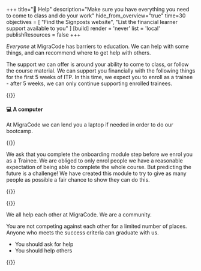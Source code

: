 +++
title="🧭 Help"
description="Make sure you have everything you need to come to class and do your work"
hide_from_overview="true"
time=30
objectives = [
  "Find the Signposts website",
  "List the financial learner support available to you"
]
[build]
  render = 'never'
  list = 'local'
  publishResources = false
+++

_Everyone_ at MigraCode has barriers to education. We can help with some things, and can recommend where to get help with others. 

The support _we_ can offer is around your ability to come to class, or follow the course material. We can support you financially with the following things for the first 5 weeks of ITP. In this time, we expect you to enroll as a trainee - after 5 weeks, we can only continue supporting enrolled trainees.




{{<note type="Borrowing">}}


#### 💻 A computer

At MigraCode we can lend you a laptop if needed in order to do our bootcamp. 

{{</note>}}

We ask that you complete the onboarding module step before we enrol you as a Trainee. We are obliged to only enrol people we have a reasonable expectation of being able to complete the whole course. But predicting the future is a challenge! We have created this module to try to give as many people as possible a fair chance to show they can do this.

{{<multiple-choice
  question="Who will help you with your blockers?"
  answers="Nobody, I must do everything myself | Only volunteers can help me | We all help each other in our community"
  feedback="No, we work in teams. | No, your team can help you too. | Yes, a quality professional builds understanding by asking and answering good questions."
  correct="2" >}}

{{<note type="tip" title="Remember">}}

We all help each other at MigraCode. We are a community.

You are not competing against each other for a limited number of places. Anyone who meets the success criteria can graduate with us.

- You should ask for help
- You should help others

{{</note>}}
